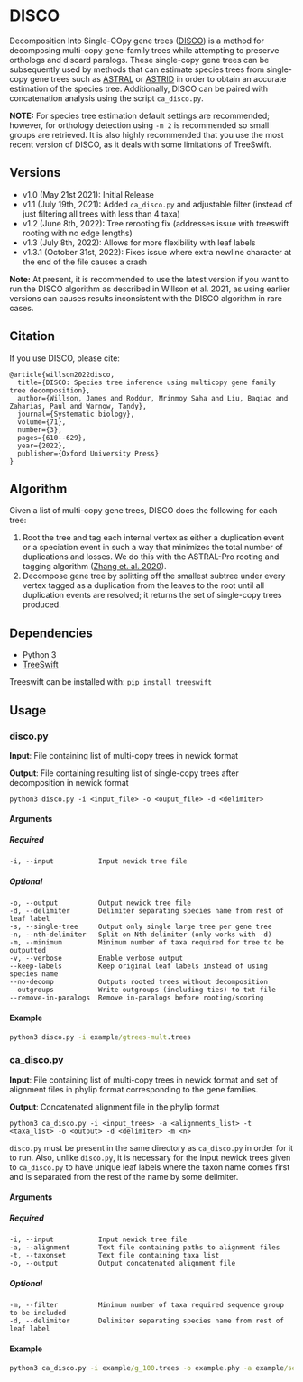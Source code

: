 # DISCO

Decomposition Into Single-COpy gene trees ([DISCO](https://doi.org/10.1093/sysbio/syab070)) is a method for decomposing multi-copy gene-family trees while attempting to preserve orthologs and discard paralogs. These single-copy gene trees can be subsequently used by methods that can estimate species trees from single-copy gene trees such as [ASTRAL](https://github.com/smirarab/ASTRAL) or [ASTRID](https://github.com/pranjalv123/ASTRID) in order to obtain an accurate estimation of the species tree. Additionally, DISCO can be paired with concatenation analysis using the script `ca_disco.py`. 

**NOTE:** For species tree estimation default settings are recommended; however, for orthology detection using `-m 2` is recommended so small groups are retrieved. It is also highly recommended that you use the most recent version of DISCO, as it deals with some limitations of TreeSwift.

## Versions

- v1.0 (May 21st 2021): Initial Release
- v1.1 (July 19th, 2021): Added `ca_disco.py` and adjustable filter (instead of just filtering all trees with less than 4 taxa)
- v1.2 (June 8th, 2022): Tree rerooting fix (addresses issue with treeswift rooting with no edge lengths)
- v1.3 (July 8th, 2022): Allows for more flexibility with leaf labels
- v1.3.1 (October 31st, 2022): Fixes issue where extra newline character at the end of the file causes a crash 

**Note:** At present, it is recommended to use the latest version if you want to run the DISCO algorithm as described in Willson et al. 2021, as using earlier versions can causes results inconsistent with the DISCO algorithm in rare cases. 

## Citation

If you use DISCO, please cite:
```
@article{willson2022disco,
  title={DISCO: Species tree inference using multicopy gene family tree decomposition},
  author={Willson, James and Roddur, Mrinmoy Saha and Liu, Baqiao and Zaharias, Paul and Warnow, Tandy},
  journal={Systematic biology},
  volume={71},
  number={3},
  pages={610--629},
  year={2022},
  publisher={Oxford University Press}
}
```

## Algorithm

Given a list of multi-copy gene trees, DISCO does the following for each tree:

1. Root the tree and tag each internal vertex as either a duplication event or a speciation event in such a way that minimizes the total number of duplications and losses. We do this with the ASTRAL-Pro rooting and tagging algorithm ([Zhang et. al. 2020](https://doi.org/10.1093/molbev/msaa139)).
2. Decompose gene tree by splitting off the smallest subtree under every vertex tagged as a duplication from the leaves to the root until all duplication events are resolved; it returns the set of single-copy trees produced.

## Dependencies

- Python 3
- [TreeSwift](https://github.com/niemasd/TreeSwift)

Treeswift can be installed with: `pip install treeswift`

## Usage

### disco.py

**Input**: File containing list of multi-copy trees in newick format

**Output**: File containing resulting list of single-copy trees after decomposition in newick format

```
python3 disco.py -i <input_file> -o <ouput_file> -d <delimiter>
```

#### Arguments

##### Required

```
-i, --input           Input newick tree file
```

##### Optional

```
-o, --output          Output newick tree file
-d, --delimiter       Delimiter separating species name from rest of leaf label
-s, --single-tree     Output only single large tree per gene tree 
-n, --nth-delimiter   Split on Nth delimiter (only works with -d)
-m, --minimum         Minimum number of taxa required for tree to be outputted
-v, --verbose         Enable verbose output
--keep-labels         Keep original leaf labels instead of using species name
--no-decomp           Outputs rooted trees without decomposition
--outgroups           Write outgroups (including ties) to txt file
--remove-in-paralogs  Remove in-paralogs before rooting/scoring
```

#### Example

```cmd
python3 disco.py -i example/gtrees-mult.trees
```

### ca_disco.py

**Input**: File containing list of multi-copy trees in newick format and set of alignment files in phylip format corresponding to the gene families.

**Output**: Concatenated alignment file in the phylip format

```
python3 ca_disco.py -i <input_trees> -a <alignments_list> -t <taxa_list> -o <output> -d <delimiter> -m <n> 
```

`disco.py` must be present in the same directory as `ca_disco.py` in order for it to run. Also, unlike `disco.py`, it is necessary for the input newick trees given to `ca_disco.py` to have unique leaf labels where the taxon name comes first and is separated from the rest of the name by some delimiter. 

#### Arguments

##### Required

```
-i, --input           Input newick tree file
-a, --alignment       Text file containing paths to alignment files
-t, --taxonset        Text file containing taxa list
-o, --output          Output concatenated alignment file
```

##### Optional
```
-m, --filter          Minimum number of taxa required sequence group to be included
-d, --delimiter       Delimiter separating species name from rest of leaf label
```

#### Example

```cmd
python3 ca_disco.py -i example/g_100.trees -o example.phy -a example/seq_list.txt -t example/taxa_list.txt
```
